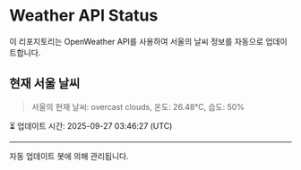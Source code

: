 
# Weather API Status

이 리포지토리는 OpenWeather API를 사용하여 서울의 날씨 정보를 자동으로 업데이트합니다.

## 현재 서울 날씨
> 서울의 현재 날씨: overcast clouds, 온도: 26.48°C, 습도: 50%

⏳ 업데이트 시간: 2025-09-27 03:46:27 (UTC)

---
자동 업데이트 봇에 의해 관리됩니다.

